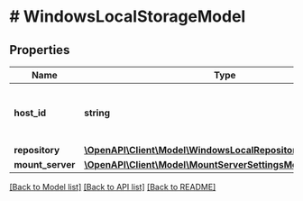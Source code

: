 # # WindowsLocalStorageModel

## Properties

Name | Type | Description | Notes
------------ | ------------- | ------------- | -------------
**host_id** | **string** | ID of the server that is used as a backup repository. |
**repository** | [**\OpenAPI\Client\Model\WindowsLocalRepositorySettingsModel**](WindowsLocalRepositorySettingsModel.md) |  |
**mount_server** | [**\OpenAPI\Client\Model\MountServerSettingsModel**](MountServerSettingsModel.md) |  |

[[Back to Model list]](../../README.md#models) [[Back to API list]](../../README.md#endpoints) [[Back to README]](../../README.md)
